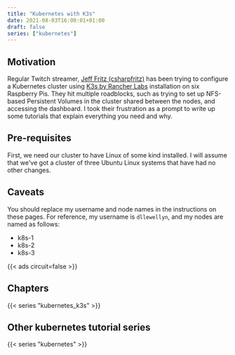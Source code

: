 ```yaml
---
title: "Kubernetes with K3s"
date: 2021-08-03T16:00:01+01:00
draft: false
series: ["kubernetes"]
---
```


## Motivation

Regular Twitch streamer, [Jeff Fritz (csharpfritz)](https://twitch.tv/csharpfritz) has been trying to configure a Kubernetes cluster using [K3s by Rancher Labs](https://k3s.io/) installation on six Raspberry Pis. They hit multiple roadblocks, such as trying to set up NFS-based Persistent Volumes in the cluster shared between the nodes, and accessing the dashboard. I took their frustration as a prompt to write up some tutorials that explain everything you need and why.

## Pre-requisites

First, we need our cluster to have Linux of some kind installed. I will assume that we've got a cluster of three Ubuntu Linux systems that have had no other changes.

## Caveats

You should replace my username and node names in the instructions on these pages. For reference, my username is `dllewellyn`, and my nodes are named as follows:

- k8s-1
- k8s-2
- k8s-3

{{< ads circuit=false >}}

## Chapters

{{< series "kubernetes_k3s" >}}

## Other kubernetes tutorial series

{{< series "kubernetes" >}}

